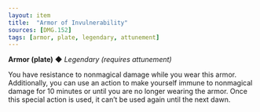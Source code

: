 ```yaml
---
layout: item
title:  "Armor of Invulnerability"
sources: [DMG.152]
tags: [armor, plate, legendary, attunement]
---
```


**Armor (plate)** ◆ *Legendary (requires attunement)*

You have resistance to nonmagical damage while you wear this armor. Additionally, you can use an action to make yourself immune to nonmagical damage for 10 minutes or until you are no longer wearing the armor. Once this special action is used, it can’t be used again until the next dawn.
